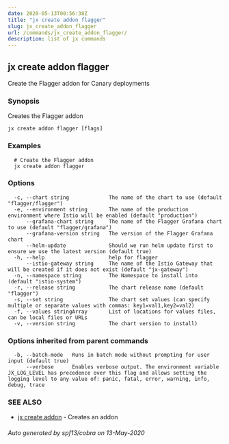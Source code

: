 ```yaml
---
date: 2020-05-13T00:56:38Z
title: "jx create addon flagger"
slug: jx_create_addon_flagger
url: /commands/jx_create_addon_flagger/
description: list of jx commands
---
```

## jx create addon flagger

Create the Flagger addon for Canary deployments

### Synopsis

Creates the Flagger addon

```
jx create addon flagger [flags]
```

### Examples

```
  # Create the Flagger addon
  jx create addon flagger
```

### Options

```
  -c, --chart string             The name of the chart to use (default "flagger/flagger")
  -e, --environment string       The name of the production environment where Istio will be enabled (default "production")
      --grafana-chart string     The name of the Flagger Grafana chart to use (default "flagger/grafana")
      --grafana-version string   The version of the Flagger Grafana chart
      --helm-update              Should we run helm update first to ensure we use the latest version (default true)
  -h, --help                     help for flagger
      --istio-gateway string     The name of the Istio Gateway that will be created if it does not exist (default "jx-gateway")
  -n, --namespace string         The Namespace to install into (default "istio-system")
  -r, --release string           The chart release name (default "flagger")
  -s, --set string               The chart set values (can specify multiple or separate values with commas: key1=val1,key2=val2)
  -f, --values stringArray       List of locations for values files, can be local files or URLs
  -v, --version string           The chart version to install)
```

### Options inherited from parent commands

```
  -b, --batch-mode   Runs in batch mode without prompting for user input (default true)
      --verbose      Enables verbose output. The environment variable JX_LOG_LEVEL has precedence over this flag and allows setting the logging level to any value of: panic, fatal, error, warning, info, debug, trace
```

### SEE ALSO

* [jx create addon](/commands/jx_create_addon/)	 - Creates an addon

###### Auto generated by spf13/cobra on 13-May-2020

